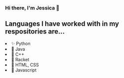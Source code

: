 <h3> Hi there, I'm Jessica 👋 </h3>
<h2> Languages I have worked with in my respositories are... </h2>
  <li> ✨ Python </li>
  <li> 🌈 Java </li>
  <li> 🍂 C++ </li>
  <li> 🌻 Racket </li>
  <li> 🌲 HTML, CSS </li>
  <li> 🍄 Javascript </li>

<!--
**jnoel01/jnoel01** is a ✨ _special_ ✨ repository because its `README.md` (this file) appears on your GitHub profile.


